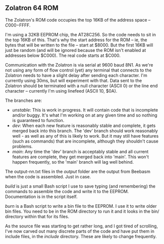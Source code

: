 ## Zolatron 64 ROM

The Zolatron's ROM code occupies the top 16KB of the address space – $C000-$FFFF.

I'm using a 32KB EEPROM chip, the AT28C256. So the code needs to sit in the top 16KB of this. That's why the start address for the ROM – ie, the bytes that will be written to the file – start at $8000. But the first 16KB will just be random (and will be ignored because the ROM isn't enabled at addresses below $C000). The real code starts at $C000.

Communication with the Zolatron is via serial at 9600 baud 8N1. As we're not using any form of flow control (yet) any terminal that connects to the Zolatron needs to have a slight delay after sending each character. I'm currently using 30ms, but will experiment with that. Data sent to the Zolatron should be terminated with a null character (ASCII 0) or the line end character – currently I'm using linefeed (ASCII 10, $0A).

The branches are:
* _unstable_: This is work in progress. It will contain code that is incomplete and/or buggy. It's what I'm working on at any given time and so nothing is guaranteed to function.
* _dev_: When each new feature is reasonably stable and complete, it gets merged back into this branch. The 'dev' branch should work reasonably well - as well as any of this is likely to work. But it may still have features (such as commands) that are incomplete, although they shouldn't cause problems.
* _main_: Any time the 'dev' branch is acceptably stable and all current features are complete, they get merged back into 'main'. This won't happen frequently, so the 'main' branch will lag well behind.

The output-nn.txt files in the _output_ folder are the output from Beebasm when the code is assembled. Just in case.

_build_ is just a small Bash script I use to save typing (and remembering) the commands to assemble the code and write it to the EEPROM. Documentation is in the script itself.

_burn_ is a Bash script to write a bin file to the EEPROM. I use it to write older bin files. You need to be in the ROM directory to run it and it looks in the bin/ directory within that for its files.

As the source file was starting to get rather long, and I got tired of scrolling, I've now carved out many discrete parts of the code and have put them in include files, in the _include_ directory. These are likely to change frequently.
